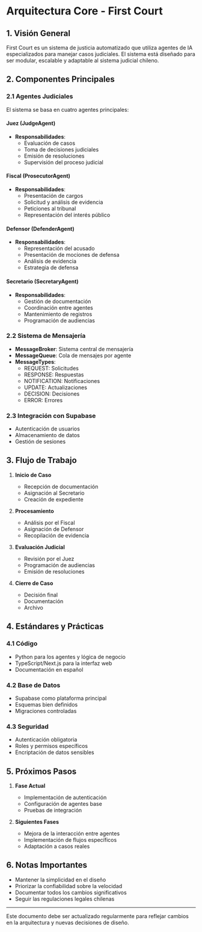 # Arquitectura Core - First Court

## 1. Visión General
First Court es un sistema de justicia automatizado que utiliza agentes de IA especializados para manejar casos judiciales. El sistema está diseñado para ser modular, escalable y adaptable al sistema judicial chileno.

## 2. Componentes Principales

### 2.1 Agentes Judiciales
El sistema se basa en cuatro agentes principales:

#### Juez (JudgeAgent)
- **Responsabilidades**:
  - Evaluación de casos
  - Toma de decisiones judiciales
  - Emisión de resoluciones
  - Supervisión del proceso judicial

#### Fiscal (ProsecutorAgent)
- **Responsabilidades**:
  - Presentación de cargos
  - Solicitud y análisis de evidencia
  - Peticiones al tribunal
  - Representación del interés público

#### Defensor (DefenderAgent)
- **Responsabilidades**:
  - Representación del acusado
  - Presentación de mociones de defensa
  - Análisis de evidencia
  - Estrategia de defensa

#### Secretario (SecretaryAgent)
- **Responsabilidades**:
  - Gestión de documentación
  - Coordinación entre agentes
  - Mantenimiento de registros
  - Programación de audiencias

### 2.2 Sistema de Mensajería
- **MessageBroker**: Sistema central de mensajería
- **MessageQueue**: Cola de mensajes por agente
- **MessageTypes**:
  - REQUEST: Solicitudes
  - RESPONSE: Respuestas
  - NOTIFICATION: Notificaciones
  - UPDATE: Actualizaciones
  - DECISION: Decisiones
  - ERROR: Errores

### 2.3 Integración con Supabase
- Autenticación de usuarios
- Almacenamiento de datos
- Gestión de sesiones

## 3. Flujo de Trabajo

1. **Inicio de Caso**
   - Recepción de documentación
   - Asignación al Secretario
   - Creación de expediente

2. **Procesamiento**
   - Análisis por el Fiscal
   - Asignación de Defensor
   - Recopilación de evidencia

3. **Evaluación Judicial**
   - Revisión por el Juez
   - Programación de audiencias
   - Emisión de resoluciones

4. **Cierre de Caso**
   - Decisión final
   - Documentación
   - Archivo

## 4. Estándares y Prácticas

### 4.1 Código
- Python para los agentes y lógica de negocio
- TypeScript/Next.js para la interfaz web
- Documentación en español

### 4.2 Base de Datos
- Supabase como plataforma principal
- Esquemas bien definidos
- Migraciones controladas

### 4.3 Seguridad
- Autenticación obligatoria
- Roles y permisos específicos
- Encriptación de datos sensibles

## 5. Próximos Pasos

1. **Fase Actual**
   - Implementación de autenticación
   - Configuración de agentes base
   - Pruebas de integración

2. **Siguientes Fases**
   - Mejora de la interacción entre agentes
   - Implementación de flujos específicos
   - Adaptación a casos reales

## 6. Notas Importantes

- Mantener la simplicidad en el diseño
- Priorizar la confiabilidad sobre la velocidad
- Documentar todos los cambios significativos
- Seguir las regulaciones legales chilenas

---

Este documento debe ser actualizado regularmente para reflejar cambios en la arquitectura y nuevas decisiones de diseño.
